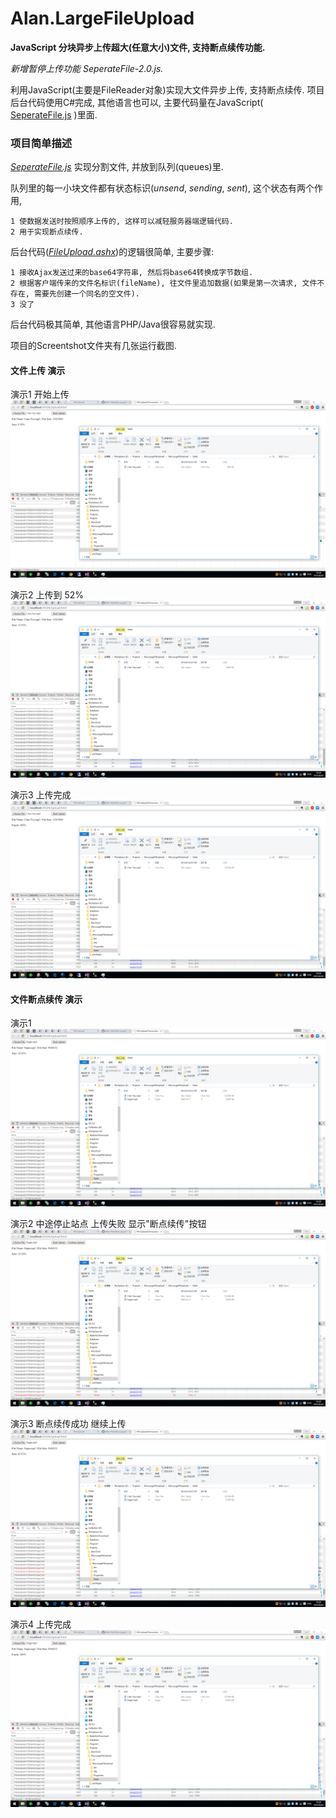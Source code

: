 # Alan.LargeFileUpload
**JavaScript 分块异步上传超大(任意大小)文件, 支持断点续传功能.**

*新增暂停上传功能 SeperateFile-2.0.js.*


利用JavaScript(主要是FileReader对象)实现大文件异步上传, 支持断点续传. 项目后台代码使用C#完成, 其他语言也可以, 主要代码量在JavaScript( [SeperateFile.js](https://github.com/Allen-Wei/Alan.LargeFileUpload/blob/master/Alan.LargeFileUpload/SeperateFile.js) )里面.

### 项目简单描述

*[SeperateFile.js](https://github.com/Allen-Wei/Alan.LargeFileUpload/blob/master/Alan.LargeFileUpload/SeperateFile.js)* 实现分割文件, 并放到队列(queues)里.

队列里的每一小块文件都有状态标识(*unsend*, *sending*, *sent*), 这个状态有两个作用, 

	1 使数据发送时按照顺序上传的, 这样可以减轻服务器端逻辑代码. 
	2 用于实现断点续传.
	
后台代码(*[FileUpload.ashx](https://github.com/Allen-Wei/Alan.LargeFileUpload/blob/master/Alan.LargeFileUpload/FileUpload.ashx.cs)*)的逻辑很简单, 主要步骤:

	1 接收Ajax发送过来的base64字符串, 然后将base64转换成字节数组.
	2 根据客户端传来的文件名标识(fileName), 往文件里追加数据(如果是第一次请求, 文件不存在, 需要先创建一个同名的空文件).
	3 没了
	
后台代码极其简单, 其他语言PHP/Java很容易就实现.

项目的Screentshot文件夹有几张运行截图.

#### 文件上传 演示

演示1 开始上传
![file upload 1](https://raw.githubusercontent.com/Allen-Wei/Alan.LargeFileUpload/master/Screenshot/fileupload1.png)

演示2  上传到 52%
![file upload 1](https://raw.githubusercontent.com/Allen-Wei/Alan.LargeFileUpload/master/Screenshot/fileupload2.png)

演示3 上传完成
![file upload 1](https://raw.githubusercontent.com/Allen-Wei/Alan.LargeFileUpload/master/Screenshot/fileupload3.png)

#### 文件断点续传 演示

演示1 
![file upload 1](https://raw.githubusercontent.com/Allen-Wei/Alan.LargeFileUpload/master/Screenshot/fileupload-continue.png)

演示2  中途停止站点 上传失败 显示"断点续传"按钮
![file upload 1](https://raw.githubusercontent.com/Allen-Wei/Alan.LargeFileUpload/master/Screenshot/fileupload-continue1.png)

演示3 断点续传成功 继续上传
![file upload 1](https://raw.githubusercontent.com/Allen-Wei/Alan.LargeFileUpload/master/Screenshot/fileupload-continue2.png)

演示4 上传完成
![file upload 1](https://raw.githubusercontent.com/Allen-Wei/Alan.LargeFileUpload/master/Screenshot/fileupload-continue3.png)
